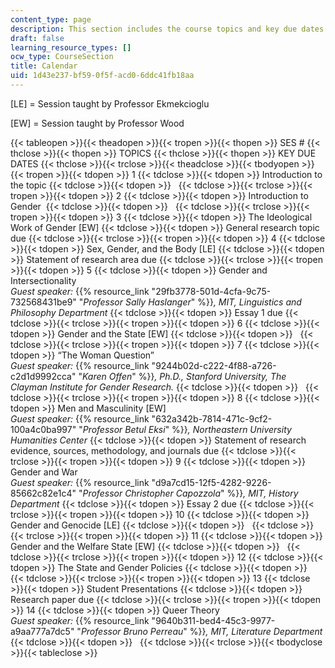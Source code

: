 ```yaml
---
content_type: page
description: This section includes the course topics and key due dates.
draft: false
learning_resource_types: []
ocw_type: CourseSection
title: Calendar
uid: 1d43e237-bf59-0f5f-acd0-6ddc41fb18aa
---
```

\[LE\] = Session taught by Professor Ekmekcioglu

\[EW\] = Session taught by Professor Wood

{{< tableopen >}}{{< theadopen >}}{{< tropen >}}{{< thopen >}}
SES #
{{< thclose >}}{{< thopen >}}
TOPICS
{{< thclose >}}{{< thopen >}}
KEY DUE DATES
{{< thclose >}}{{< trclose >}}{{< theadclose >}}{{< tbodyopen >}}{{< tropen >}}{{< tdopen >}}
1
{{< tdclose >}}{{< tdopen >}}
Introduction to the topic
{{< tdclose >}}{{< tdopen >}}
 
{{< tdclose >}}{{< trclose >}}{{< tropen >}}{{< tdopen >}}
2
{{< tdclose >}}{{< tdopen >}}
Introduction to Gender 
{{< tdclose >}}{{< tdopen >}}
 
{{< tdclose >}}{{< trclose >}}{{< tropen >}}{{< tdopen >}}
3
{{< tdclose >}}{{< tdopen >}}
The Ideological Work of Gender \[EW\]
{{< tdclose >}}{{< tdopen >}}
General research topic due
{{< tdclose >}}{{< trclose >}}{{< tropen >}}{{< tdopen >}}
4
{{< tdclose >}}{{< tdopen >}}
Sex, Gender, and the Body \[LE\]
{{< tdclose >}}{{< tdopen >}}
Statement of research area due
{{< tdclose >}}{{< trclose >}}{{< tropen >}}{{< tdopen >}}
5
{{< tdclose >}}{{< tdopen >}}
Gender and Intersectionality   
*Guest speaker:* {{% resource_link "29fb3778-501d-4cfa-9c75-732568431be9" "*Professor Sally Haslanger*" %}}*, MIT, Linguistics and Philosophy Department*
{{< tdclose >}}{{< tdopen >}}
Essay 1 due
{{< tdclose >}}{{< trclose >}}{{< tropen >}}{{< tdopen >}}
6
{{< tdclose >}}{{< tdopen >}}
Gender and the State \[EW\]
{{< tdclose >}}{{< tdopen >}}
 
{{< tdclose >}}{{< trclose >}}{{< tropen >}}{{< tdopen >}}
7
{{< tdclose >}}{{< tdopen >}}
“The Woman Question”   
*Guest speaker:* {{% resource_link "9244b02d-c222-4f88-a726-c2d1d9992cca" "*Karen Offen*" %}}*, Ph.D., Stanford University, The Clayman Institute for Gender Research.*
{{< tdclose >}}{{< tdopen >}}
 
{{< tdclose >}}{{< trclose >}}{{< tropen >}}{{< tdopen >}}
8
{{< tdclose >}}{{< tdopen >}}
Men and Masculinity \[EW\]   
*Guest speaker:* {{% resource_link "632a342b-7814-471c-9cf2-100a4c0ba997" "*Professor Betul Eksi*" %}}*, Northeastern University Humanities Center*
{{< tdclose >}}{{< tdopen >}}
Statement of research evidence, sources, methodology, and journals due
{{< tdclose >}}{{< trclose >}}{{< tropen >}}{{< tdopen >}}
9
{{< tdclose >}}{{< tdopen >}}
Gender and War   
*Guest speaker:* {{% resource_link "d9a7cd15-12f5-4282-9226-85662c82e1c4" "*Professor Christopher Capozzola*" %}}*, MIT, History Department*
{{< tdclose >}}{{< tdopen >}}
Essay 2 due
{{< tdclose >}}{{< trclose >}}{{< tropen >}}{{< tdopen >}}
10
{{< tdclose >}}{{< tdopen >}}
Gender and Genocide \[LE\]
{{< tdclose >}}{{< tdopen >}}
 
{{< tdclose >}}{{< trclose >}}{{< tropen >}}{{< tdopen >}}
11
{{< tdclose >}}{{< tdopen >}}
Gender and the Welfare State \[EW\]
{{< tdclose >}}{{< tdopen >}}
 
{{< tdclose >}}{{< trclose >}}{{< tropen >}}{{< tdopen >}}
12
{{< tdclose >}}{{< tdopen >}}
The State and Gender Policies
{{< tdclose >}}{{< tdopen >}}
 
{{< tdclose >}}{{< trclose >}}{{< tropen >}}{{< tdopen >}}
13
{{< tdclose >}}{{< tdopen >}}
Student Presentations
{{< tdclose >}}{{< tdopen >}}
Research paper due
{{< tdclose >}}{{< trclose >}}{{< tropen >}}{{< tdopen >}}
14
{{< tdclose >}}{{< tdopen >}}
Queer Theory   
*Guest speaker:* {{% resource_link "9640b311-bed4-45c3-9977-a9aa777a7dc5" "*Professor Bruno Perreau*" %}}*, MIT, Literature Department*
{{< tdclose >}}{{< tdopen >}}
 
{{< tdclose >}}{{< trclose >}}{{< tbodyclose >}}{{< tableclose >}}